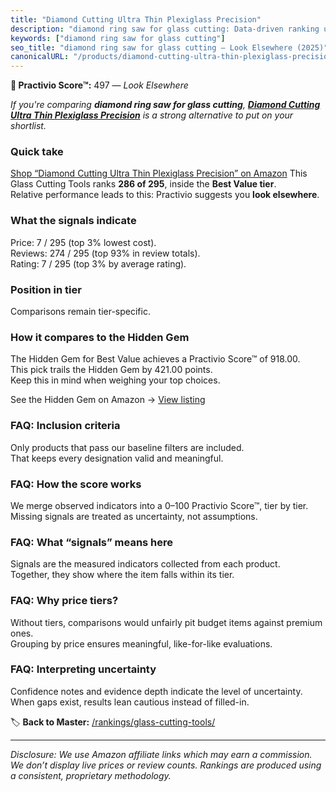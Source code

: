 ```yaml
---
title: "Diamond Cutting Ultra Thin Plexiglass Precision"
description: "diamond ring saw for glass cutting: Data-driven ranking using the Practivio Score™. Positioned by quality, value, demand, findability, momentum."
keywords: ["diamond ring saw for glass cutting"]
seo_title: "diamond ring saw for glass cutting — Look Elsewhere (2025)"
canonicalURL: "/products/diamond-cutting-ultra-thin-plexiglass-precision-B0FBX664KK/"
---
```


**🚫 Practivio Score™:** 497 — _Look Elsewhere_


*If you're comparing **diamond ring saw for glass cutting**, **[Diamond Cutting Ultra Thin Plexiglass Precision](https://www.amazon.com/dp/B0FBX664KK?tag=practivio-20)** is a strong alternative to put on your shortlist.*
### Quick take
[Shop “Diamond Cutting Ultra Thin Plexiglass Precision” on Amazon](https://www.amazon.com/dp/B0FBX664KK?tag=practivio-20)
This Glass Cutting Tools ranks **286 of 295**, inside the **Best Value tier**.  
Relative performance leads to this: Practivio suggests you **look elsewhere**.

### What the signals indicate
Price: 7 / 295 (top 3% lowest cost).  
Reviews: 274 / 295 (top 93% in review totals).  
Rating: 7 / 295 (top 3% by average rating).  

### Position in tier
Comparisons remain tier-specific.

### How it compares to the Hidden Gem
The Hidden Gem for Best Value achieves a Practivio Score™ of 918.00.  
This pick trails the Hidden Gem by 421.00 points.  
Keep this in mind when weighing your top choices.  

See the Hidden Gem on Amazon → [View listing](https://www.amazon.com/dp/B073JCMTW2?tag=practivio-20)

### FAQ: Inclusion criteria
Only products that pass our baseline filters are included.  
That keeps every designation valid and meaningful.

### FAQ: How the score works
We merge observed indicators into a 0–100 Practivio Score™, tier by tier.  
Missing signals are treated as uncertainty, not assumptions.

### FAQ: What “signals” means here
Signals are the measured indicators collected from each product.  
Together, they show where the item falls within its tier.

### FAQ: Why price tiers?
Without tiers, comparisons would unfairly pit budget items against premium ones.  
Grouping by price ensures meaningful, like-for-like evaluations.

### FAQ: Interpreting uncertainty
Confidence notes and evidence depth indicate the level of uncertainty.  
When gaps exist, results lean cautious instead of filled-in.


🏷️ **Back to Master:** [/rankings/glass-cutting-tools/](/rankings/glass-cutting-tools/)

---
_Disclosure: We use Amazon affiliate links which may earn a commission. We don’t display live prices or review counts. Rankings are produced using a consistent, proprietary methodology._
